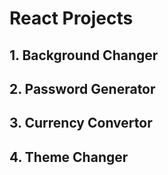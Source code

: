 # React Projects

## 1. Background Changer
## 2. Password Generator
## 3. Currency Convertor
## 4. Theme Changer